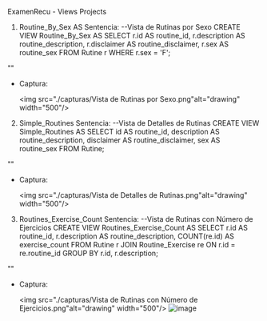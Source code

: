 ExamenRecu - Views Projects
1. Routine_By_Sex AS
Sentencia:
--Vista de Rutinas por Sexo
CREATE VIEW Routine_By_Sex AS
SELECT 
    r.id AS routine_id,
    r.description AS routine_description,
    r.disclaimer AS routine_disclaimer,
    r.sex AS routine_sex
FROM 
    Rutine r
WHERE 
    r.sex = 'F'; 

 ""
 - Captura:

    <img src="./capturas/Vista de Rutinas por Sexo.png"alt="drawing" width="500"/>

2. Simple_Routines
Sentencia:
--Vista de Detalles de Rutinas
CREATE VIEW Simple_Routines AS
SELECT 
    id AS routine_id,
    description AS routine_description,
    disclaimer AS routine_disclaimer,
    sex AS routine_sex
FROM 
    Rutine;


 ""
 - Captura:

    <img src="./capturas/Vista de Detalles de Rutinas.png"alt="drawing" width="500"/>

3. Routines_Exercise_Count 
Sentencia:
--Vista de Rutinas con Número de Ejercicios
CREATE VIEW Routines_Exercise_Count AS
SELECT 
    r.id AS routine_id,
    r.description AS routine_description,
    COUNT(re.id) AS exercise_count
FROM 
    Rutine r
JOIN 
    Routine_Exercise re ON r.id = re.routine_id
GROUP BY 
    r.id, r.description;


 ""
 - Captura:

    <img src="./capturas/Vista de Rutinas con Número de Ejercicios.png"alt="drawing" width="500"/>
   ![image](https://github.com/user-attachments/assets/211485ae-55c4-478c-a094-100f37dc385b)

